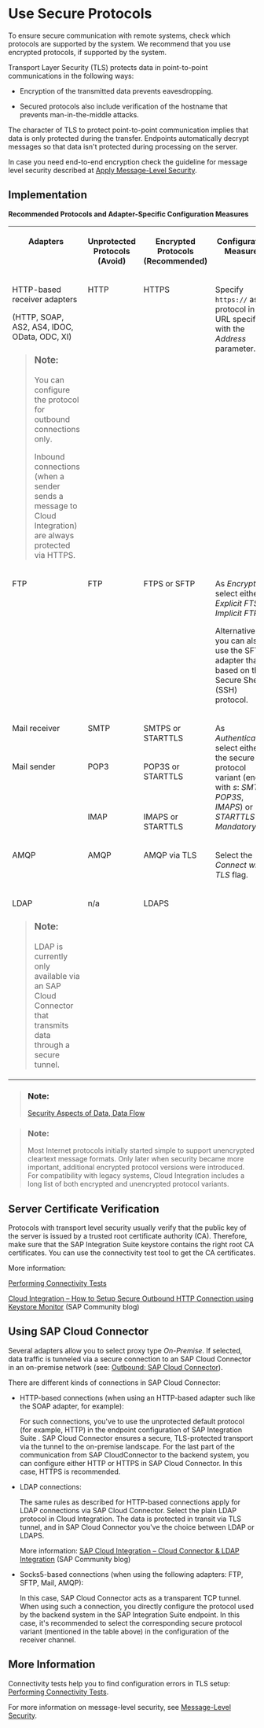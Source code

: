 <!-- loioc9b8cae7ec3e475bb8efaef8e8de28e9 -->

# Use Secure Protocols

To ensure secure communication with remote systems, check which protocols are supported by the system. We recommend that you use encrypted protocols, if supported by the system.

Transport Layer Security \(TLS\) protects data in point-to-point communications in the following ways:

-   Encryption of the transmitted data prevents eavesdropping.

-   Secured protocols also include verification of the hostname that prevents man-in-the-middle attacks.


The character of TLS to protect point-to-point communication implies that data is only protected during the transfer. Endpoints automatically decrypt messages so that data isn't protected during processing on the server.

In case you need end-to-end encryption check the guideline for message level security described at [Apply Message-Level Security](apply-message-level-security-9036c0c.md).



<a name="loioc9b8cae7ec3e475bb8efaef8e8de28e9__section_nkm_bn3_4mb"/>

## Implementation

**Recommended Protocols and Adapter-Specific Configuration Measures**


<table>
<tr>
<th valign="top">

Adapters



</th>
<th valign="top">

Unprotected Protocols \(Avoid\)



</th>
<th valign="top">

Encrypted Protocols \(Recommended\)



</th>
<th valign="top">

Configuration Measures



</th>
</tr>
<tr>
<td valign="top">

HTTP-based receiver adapters

\(HTTP, SOAP, AS2, AS4, IDOC, OData, ODC, XI\)

> ### Note:  
> You can configure the protocol for outbound connections only.
> 
> Inbound connections \(when a sender sends a message to Cloud Integration\) are always protected via HTTPS.



</td>
<td valign="top">

HTTP



</td>
<td valign="top">

HTTPS



</td>
<td valign="top">

Specify `https://` as protocol in the URL specified with the *Address* parameter.



</td>
</tr>
<tr>
<td valign="top">

FTP



</td>
<td valign="top">

FTP



</td>
<td valign="top">

FTPS or SFTP



</td>
<td valign="top">

As *Encryption*, select either *Explicit FTS* or *Implicit FTPS*.

Alternatively, you can also use the SFTP adapter that is based on the Secure Shell \(SSH\) protocol.



</td>
</tr>
<tr>
<td valign="top">

Mail receiver



</td>
<td valign="top">

SMTP



</td>
<td valign="top">

SMTPS or STARTTLS



</td>
<td valign="top" rowspan="3">

As *Authentication*, select either the secure protocol variant \(ending with *s*: *SMTPS*, *POP3S*, *IMAPS*\) or *STARTTLS Mandatory*.



</td>
</tr>
<tr>
<td valign="top" rowspan="2">

Mail sender



</td>
<td valign="top">

POP3



</td>
<td valign="top">

POP3S or STARTTLS



</td>
</tr>
<tr>
<td valign="top">

IMAP



</td>
<td valign="top">

IMAPS or STARTTLS



</td>
</tr>
<tr>
<td valign="top">

AMQP



</td>
<td valign="top">

AMQP



</td>
<td valign="top">

AMQP via TLS



</td>
<td valign="top">

Select the *Connect with TLS* flag.



</td>
</tr>
<tr>
<td valign="top">

LDAP

> ### Note:  
> LDAP is currently only available via an SAP Cloud Connector that transmits data through a secure tunnel.



</td>
<td valign="top">

n/a



</td>
<td valign="top">

LDAPS



</td>
<td valign="top">

 



</td>
</tr>
</table>

> ### Note:  
> [Security Aspects of Data, Data Flow](../60-Security/security-aspects-of-data-data-flow-7895724.md) 

> ### Note:  
> Most Internet protocols initially started simple to support unencrypted cleartext message formats. Only later when security became more important, additional encrypted protocol versions were introduced. For compatibility with legacy systems, Cloud Integration includes a long list of both encrypted and unencrypted protocol variants.



<a name="loioc9b8cae7ec3e475bb8efaef8e8de28e9__section_zms_k43_4mb"/>

## Server Certificate Verification

Protocols with transport level security usually verify that the public key of the server is issued by a trusted root certificate authority \(CA\). Therefore, make sure that the SAP Integration Suite keystore contains the right root CA certificates. You can use the connectivity test tool to get the CA certificates.

More information:

[Performing Connectivity Tests](performing-connectivity-tests-d5b2fae.md)

[Cloud Integration – How to Setup Secure Outbound HTTP Connection using Keystore Monitor](https://blogs.sap.com/2017/06/19/cloud-integration-how-to-setup-secure-outbound-http-connection-using-keystore-monitor/) \(SAP Community blog\)



<a name="loioc9b8cae7ec3e475bb8efaef8e8de28e9__section_pmn_cm3_4mb"/>

## Using SAP Cloud Connector

Several adapters allow you to select proxy type *On-Premise*. If selected, data traffic is tunneled via a secure connection to an SAP Cloud Connector in an on-premise network \(see: [Outbound: SAP Cloud Connector](../40-RemoteSystems/outbound-sap-cloud-connector-642e87f.md)\).

There are different kinds of connections in SAP Cloud Connector:

-   HTTP-based connections \(when using an HTTP-based adapter such like the SOAP adapter, for example\):

    For such connections, you've to use the unprotected default protocol \(for example, HTTP\) in the endpoint configuration of SAP Integration Suite . SAP Cloud Connector ensures a secure, TLS-protected transport via the tunnel to the on-premise landscape. For the last part of the communication from SAP CloudConnector to the backend system, you can configure either HTTP or HTTPS in SAP Cloud Connector. In this case, HTTPS is recommended.

-   LDAP connections:

    The same rules as described for HTTP-based connections apply for LDAP connections via SAP Cloud Connector. Select the plain LDAP protocol in Cloud Integration. The data is protected in transit via TLS tunnel, and in SAP Cloud Connector you've the choice between LDAP or LDAPS.

    More information: [SAP Cloud Integration – Cloud Connector & LDAP Integration](https://blogs.sap.com/2017/11/05/sap-cloud-integration-cloud-connector-ldap-integration/) \(SAP Community blog\)

-   Socks5-based connections \(when using the following adapters: FTP, SFTP, Mail, AMQP\):

    In this case, SAP Cloud Connector acts as a transparent TCP tunnel. When using such a connection, you directly configure the protocol used by the backend system in the SAP Integration Suite endpoint. In this case, it's recommended to select the corresponding secure protocol variant \(mentioned in the table above\) in the configuration of the receiver channel.




<a name="loioc9b8cae7ec3e475bb8efaef8e8de28e9__section_rzw_543_4mb"/>

## More Information

Connectivity tests help you to find configuration errors in TLS setup: [Performing Connectivity Tests](performing-connectivity-tests-d5b2fae.md).

For more information on message-level security, see [Message-Level Security](../40-RemoteSystems/message-level-security-463a908.md).

